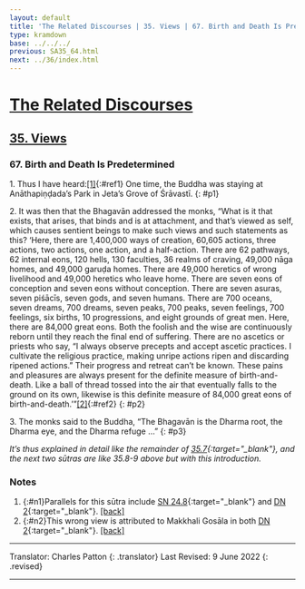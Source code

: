 ```yaml
---
layout: default
title: 'The Related Discourses | 35. Views | 67. Birth and Death Is Predetermined'
type: kramdown
base: ../../../
previous: SA35_64.html
next: ../36/index.html
---
```


# [The Related Discourses](../index.html)
## [35. Views](index.html)
### 67. Birth and Death Is Predetermined

1\. Thus I have heard:[\[1\]](#n1){:#ref1} One time, the Buddha was staying at Anāthapiṇḍada’s Park in Jeta’s Grove of Śrāvastī.
{: #p1}

2\. It was then that the Bhagavān addressed the monks, “What is it that exists, that arises, that binds and is at attachment, and that’s viewed as self, which causes sentient beings to make such views and such statements as this? ‘Here, there are 1,400,000 ways of creation, 60,605 actions, three actions, two actions, one action, and a half-action. There are 62 pathways, 62 internal eons, 120 hells, 130 faculties, 36 realms of craving, 49,000 nāga homes, and 49,000 garuḍa homes. There are 49,000 heretics of wrong livelihood and 49,000 heretics who leave home. There are seven eons of conception and seven eons without conception. There are seven asuras, seven piśācīs, seven gods, and seven humans. There are 700 oceans, seven dreams, 700 dreams, seven peaks, 700 peaks, seven feelings, 700 feelings, six births, 10 progressions, and eight grounds of great men. Here, there are 84,000 great eons. Both the foolish and the wise are continuously reborn until they reach the final end of suffering. There are no ascetics or priests who say, “I always observe precepts and accept ascetic practices. I cultivate the religious practice, making unripe actions ripen and discarding ripened actions.” Their progress and retreat can’t be known. These pains and pleasures are always present for the definite measure of birth-and-death. Like a ball of thread tossed into the air that eventually falls to the ground on its own, likewise is this definite measure of 84,000 great eons of birth-and-death.’”[\[2\]](#n2){:#ref2}
{: #p2}

3\. The monks said to the Buddha, “The Bhagavān is the Dharma root, the Dharma eye, and the Dharma refuge …”
{: #p3}

*It’s thus explained in detail like the remainder of [35.7](SA35_7.html){:target="_blank"}, and the next two sūtras are like 35.8-9 above but with this introduction.*

### Notes
1. {:#n1}Parallels for this sūtra include [SN 24.8](https://suttacentral.net/sn24.8){:target="_blank"} and [DN 2](https://suttacentral.net/dn2){:target="_blank"}. [\[back\]](#ref1)
2. {:#n2}This wrong view is attributed to Makkhali Gosāla in both [DN 2](https://suttacentral.net/dn2){:target="_blank"}. [\[back\]](#ref2)

---

Translator: Charles Patton
{: .translator}
Last Revised: 9 June 2022
{: .revised}

---